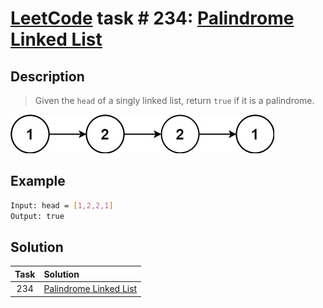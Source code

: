 # [LeetCode][leetcode] task # 234: [Palindrome Linked List][task]

Description
-----------

> Given the `head` of a singly linked list, return `true` if it is a palindrome.

![list.png](image/list.png)

Example
-------

```sh
Input: head = [1,2,2,1]
Output: true
```

Solution
--------

| Task | Solution                           |
|:----:|:-----------------------------------|
| 234  | [Palindrome Linked List][solution] |


[leetcode]: <http://leetcode.com/>
[task]: <https://leetcode.com/problems/palindrome-linked-list/>
[solution]: <https://github.com/wellaxis/witalis-jkit/blob/main/module/tasks/src/main/java/com/witalis/jkit/tasks/core/task/leetcode/h3/p234/option/Practice.java>
